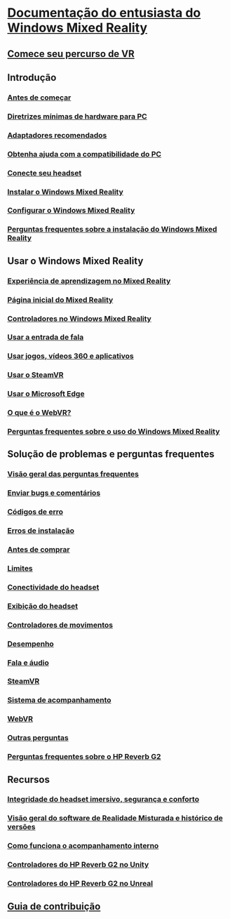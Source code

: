 # [Documentação do entusiasta do Windows Mixed Reality](index.yml)
## [Comece seu percurso de VR](vr-journey.md)

## Introdução
### [Antes de começar](before-you-start.md)
### [Diretrizes mínimas de hardware para PC](windows-mixed-reality-minimum-pc-hardware-compatibility-guidelines.md)
### [Adaptadores recomendados](recommended-adapters-for-windows-mixed-reality-capable-pcs.md)
### [Obtenha ajuda com a compatibilidade do PC](get-help-with-pc-compatibility.md)
### [Conecte seu headset](plug-in-your-headset.md)
### [Instalar o Windows Mixed Reality](install-windows-mixed-reality.md)
### [Configurar o Windows Mixed Reality](set-up-windows-mixed-reality.md)
### [Perguntas frequentes sobre a instalação do Windows Mixed Reality](wmr-setup-faq.md)

## Usar o Windows Mixed Reality
### [Experiência de aprendizagem no Mixed Reality](learn-mixed-reality.md)
### [Página inicial do Mixed Reality](your-mixed-reality-home.md)
### [Controladores no Windows Mixed Reality](controllers-in-wmr.md)
### [Usar a entrada de fala](using-speech-in-wmr.md)
### [Usar jogos, vídeos 360 e aplicativos](using-games-and-apps-in-windows-mixed-reality.md)
### [Usar o SteamVR](using-steamvr-with-windows-mixed-reality.md)
### [Usar o Microsoft Edge](using-microsoft-edge.md)
### [O que é o WebVR?](webvr.md)
### [Perguntas frequentes sobre o uso do Windows Mixed Reality](using-wmr-faq.md)

## Solução de problemas e perguntas frequentes
### [Visão geral das perguntas frequentes](troubleshooting-windows-mixed-reality.md)
### [Enviar bugs e comentários](filing-feedback.md)
### [Códigos de erro](error-codes.md)
### [Erros de instalação](installation_errors.md)
### [Antes de comprar](before-you-buy-faqs.md)
### [Limites](boundary-questions.md)
### [Conectividade do headset](headset-connectivity.md)
### [Exibição do headset](headset-display.md)
### [Controladores de movimentos](motion-controller-problems.md)
### [Desempenho](performance-questions.md)
### [Fala e áudio](speech-and-audio.md)
### [SteamVR](steamvr-questions.md)
### [Sistema de acompanhamento](tracking.md)
### [WebVR](webvr-questions.md)
### [Outras perguntas](other-questions.md)
### [Perguntas frequentes sobre o HP Reverb G2](reverbG2-faq.md)

## Recursos
### [Integridade do headset imersivo, segurança e conforto](wmr-health-safety-comfort.md)
### [Visão geral do software de Realidade Misturada e histórico de versões](mixed-reality-software.md)
### [Como funciona o acompanhamento interno](tracking-system.md)
### [Controladores do HP Reverb G2 no Unity](https://docs.microsoft.com/windows/mixed-reality/develop/unity/unity-reverb-g2-controllers)
### [Controladores do HP Reverb G2 no Unreal](https://docs.microsoft.com/windows/mixed-reality/develop/unreal/unreal-reverb-g2-controllers)

## [Guia de contribuição](contributing.md)
